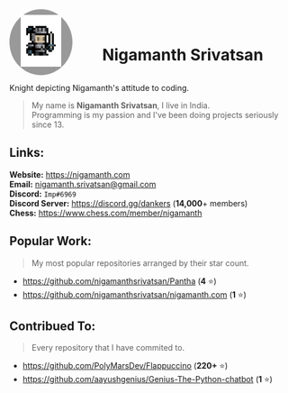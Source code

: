 <div style="display: grid; grid-template-columns: auto auto;">
    <div class="circle" style="background-color: #999; border-radius: 50%; width: fit-content; padding-top: 10px; padding-bottom: 10px; padding-left: 20px; padding-right: 20px;">
        <img src='https://raw.githubusercontent.com/nigamanthsrivatsan/nigamanthsrivatsan/main/knight-removebg-preview.png' width='72'>
        </img>
    </div>
    <div class="text" style="margin-top: 25px;">
        <h1>Nigamanth Srivatsan</h1>
    </div>
</div>
<p> Knight depicting Nigamanth's attitude to coding. </p>

> My name is **Nigamanth Srivatsan**, I live in India. <br>
> Programming is my passion and I've been doing projects seriously since 13. 


## Links:

**Website:** https://nigamanth.com <br>
**Email:** nigamanth.srivatsan@gmail.com <br>
**Discord:** `Imp#6969` <br>
**Discord Server:** https://discord.gg/dankers (**14,000**+ members) <br>
**Chess:** https://www.chess.com/member/nigamanth

## Popular Work:
> My most popular repositories arranged by their star count.

* https://github.com/nigamanthsrivatsan/Pantha (**4** ⭐)
* https://github.com/nigamanthsrivatsan/nigamanth.com (**1** ⭐)

## Contribued To:
> Every repository that I have commited to. 

* https://github.com/PolyMarsDev/Flappuccino (**220+** ⭐)
* https://github.com/aayushgenius/Genius-The-Python-chatbot (**1** ⭐)
